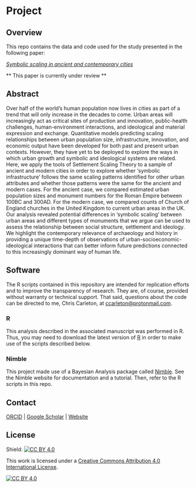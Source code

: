 # Project
## Overview
This repo contains the data and code used for the study presented in the following paper:

[*Symbolic scaling in ancient and contemporary cities*]()

** This paper is currently under review **

## Abstract

Over half of the world’s human population now lives in cities as part of a trend that will only increase in the decades to come. Urban areas will increasingly act as critical sites of production and innovation, public-health challenges, human-environment interactions, and ideological and material expression and exchange. Quantitative models predicting scaling relationships between urban population size, infrastructure, innovation, and economic output have been developed for both past and present urban contexts. However, they have yet to be deployed to explore the ways in which urban growth and symbolic and ideological systems are related. Here, we apply the tools of Settlement Scaling Theory to a sample of ancient and modern cities in order to explore whether ‘symbolic infrastructure’ follows the same scaling patterns identified for other urban attributes and whether those patterns were the same for the ancient and modern cases. For the ancient case, we compared estimated urban population sizes and monument numbers for the Roman Empire between 100BC and 300AD. For the modern case, we compared counts of Church of England churches in the United Kingdom to current urban areas in the UK. Our analysis revealed potential differences in ‘symbolic scaling’ between urban areas and different types of monuments that we argue can be used to assess the relationship between social structure, settlement and ideology. We highlight the contemporary relevance of archaeology and history in providing a unique time-depth of observations of urban-socioeconomic-ideological interactions that can better inform future predictions connected to this increasingly dominant way of human life.

## Software
The R scripts contained in this repository are intended for replication efforts and to improve the transparency of research. They are, of course, provided without warranty or technical support. That said, questions about the code can be directed to me, Chris Carleton, at ccarleton@protonmail.com.

### R
This analysis described in the associated manuscript was performed in R. Thus, you may need to download the latest version of [R](https://www.r-project.org/) in order to make use of the scripts described below.

### Nimble
This project made use of a Bayesian Analysis package called [Nimble](https://r-nimble.org/). See the Nimble website for documentation and a tutorial. Then, refer to the R scripts in this repo.

## Contact

[ORCID](https://orcid.org/0000-0001-7463-8638) |
[Google Scholar](https://scholar.google.com/citations?hl=en&user=0ZG-6CsAAAAJ) |
[Website](https://wccarleton.me)

## License

Shield: [![CC BY 4.0][cc-by-shield]][cc-by]

This work is licensed under a
[Creative Commons Attribution 4.0 International License][cc-by].

[![CC BY 4.0][cc-by-image]][cc-by]

[cc-by]: http://creativecommons.org/licenses/by/4.0/
[cc-by-image]: https://i.creativecommons.org/l/by/4.0/88x31.png
[cc-by-shield]: https://img.shields.io/badge/License-CC%20BY%204.0-lightgrey.svg
